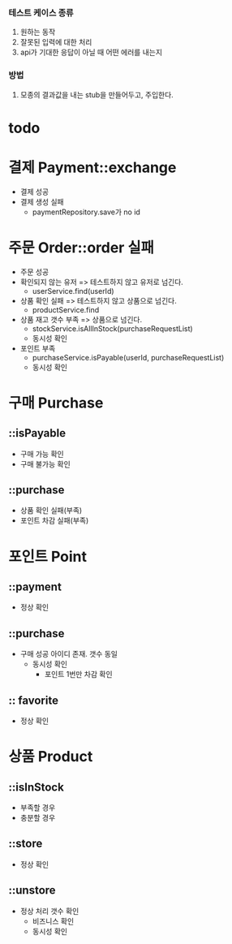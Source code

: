### 테스트 케이스 종류
1. 원하는 동작
2. 잘못된 입력에 대한 처리
3. api가 기대한 응답이 아닐 때 어떤 에러를 내는지
### 방법
1. 모종의 결과값을 내는 stub을 만들어두고, 주입한다.



# todo
# 결제 Payment::exchange
- 결제 성공
- 결제 생성 실패
    - paymentRepository.save가 no id

# 주문 Order::order 실패
- 주문 성공
- 확인되지 않는 유저 => 테스트하지 않고 유저로 넘긴다.
    - userService.find(userId)
- 상품 확인 실패 => 테스트하지 않고 상품으로 넘긴다.
    - productService.find
- 상품 재고 갯수 부족 => 상품으로 넘긴다.
    - stockService.isAllInStock(purchaseRequestList)
    - 동시성 확인
- 포인트 부족
    - purchaseService.isPayable(userId, purchaseRequestList)
    - 동시성 확인

# 구매 Purchase
## ::isPayable
- 구매 가능 확인
- 구매 불가능 확인

## ::purchase
- 상품 확인 실패(부족)
- 포인트 차감 실패(부족)

# 포인트 Point
## ::payment
- 정상 확인

## ::purchase
- 구매 성공 아이디 존재. 갯수 동일
  - 동시성 확인
    - 포인트 1번만 차감 확인

## :: favorite
- 정상 확인

# 상품 Product
## ::isInStock
- 부족할 경우
- 충분할 경우

## ::store
- 정상 확인

## ::unstore
- 정상 처리 갯수 확인
  - 비즈니스 확인
  - 동시성 확인

